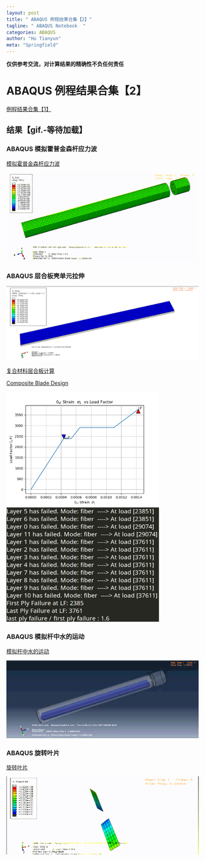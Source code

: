 ```yaml
---
layout: post
title: " ABAQUS 例程结果合集【2】"
tagline: " ABAQUS Notebook  "
categories: ABAQUS
author: "Hu Tianyun"
meta: "Springfield"
---
```

**仅供参考交流，对计算结果的精确性不负任何责任**

# ABAQUS 例程结果合集【2】
[例程结果合集【1】](https://www.spacehu.top/abaqus/2019/07/08/abaqus-tutorial-example-result.html)
## 结果【gif.-等待加载】

### ABAQUS 模拟霍普金森杆应力波 
[模拟霍普金森杆应力波](https://www.spacehu.top/abaqus/2017/11/01/stress-wave-abaqus.html)

![Impact simulation](/post_img/ABAQUS-BAR/imapct.gif  "Impact simulation")


### ABAQUS 层合板壳单元拉伸
![composite shell](/post_img/composite-shell/shell-tensile.gif  "composite shell")

[复合材料层合板计算](https://www.spacehu.top/python/2018/05/20/CLT-calculation.html)

[Composite Blade Design](https://www.spacehu.top/python/2017/10/17/composite-blade-design.html)
 
<img  width="400" height="300" src="/post_img/CLT-fig/failstep.png" data-canonical-src="/post_img/CLT-fig/failstep.png" /><img  width="400" height="300" src="/post_img/CLT-fig/failureStep.png" data-canonical-src="/post_img/CLT-fig/failureStep.png" />

### ABAQUS 模拟杆中水的运动
[模拟杆中水的运动](https://www.spacehu.top/abaqus/2018/07/06/impact-water-in-bar.html)

![half water imapct](/post_img/half-water-imapct/half-water-imapct.gif  "half water imapct")


### ABAQUS 旋转叶片
[旋转叶片](https://www.spacehu.top/abaqus/2019/07/06/abaqus-rotating-strcuture.html)

<img src="/post_img/ABAQUS-rotating-blade/blade1.gif"  data-canonical-src="/post_img/ABAQUS-rotating-blade/blade1.gif" />